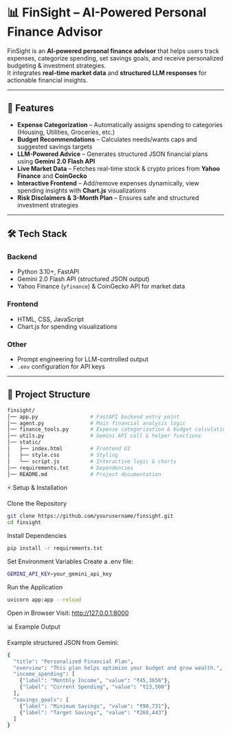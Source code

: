 # 📊 FinSight – AI-Powered Personal Finance Advisor

FinSight is an **AI-powered personal finance advisor** that helps users track expenses, categorize spending, set savings goals, and receive personalized budgeting & investment strategies.  
It integrates **real-time market data** and **structured LLM responses** for actionable financial insights.

---

## 🚀 Features

- **Expense Categorization** – Automatically assigns spending to categories (Housing, Utilities, Groceries, etc.)  
- **Budget Recommendations** – Calculates needs/wants caps and suggested savings targets  
- **LLM-Powered Advice** – Generates structured JSON financial plans using **Gemini 2.0 Flash API**  
- **Live Market Data** – Fetches real-time stock & crypto prices from **Yahoo Finance** and **CoinGecko**  
- **Interactive Frontend** – Add/remove expenses dynamically, view spending insights with **Chart.js** visualizations  
- **Risk Disclaimers & 3-Month Plan** – Ensures safe and structured investment strategies  

---

## 🛠️ Tech Stack

### **Backend**
- Python 3.10+, FastAPI  
- Gemini 2.0 Flash API (structured JSON output)  
- Yahoo Finance (`yfinance`) & CoinGecko API for market data  

### **Frontend**
- HTML, CSS, JavaScript  
- Chart.js for spending visualizations  

### **Other**
- Prompt engineering for LLM-controlled output  
- `.env` configuration for API keys  

---

## 📂 Project Structure
```bash 
finsight/
│── app.py                 # FastAPI backend entry point
│── agent.py               # Main financial analysis logic
│── finance_tools.py       # Expense categorization & budget calculation
│── utils.py               # Gemini API call & helper functions
│── static/
│   ├── index.html         # Frontend UI
│   ├── style.css          # Styling
│   └── script.js          # Interactive logic & charts
│── requirements.txt       # Dependencies
│── README.md              # Project documentation
```


⚡ Setup & Installation

Clone the Repository
```bash
git clone https://github.com/yourusername/finsight.git
cd finsight
```

Install Dependencies
```bash
pip install -r requirements.txt
```

Set Environment Variables
Create a .env file:
```bash
GEMINI_API_KEY=your_gemini_api_key
```


Run the Application
```bash
uvicorn app:app --reload
```

Open in Browser
Visit: http://127.0.0.1:8000


📊 Example Output

Example structured JSON from Gemini:
```bash
{
  "title": "Personalized Financial Plan",
  "overview": "This plan helps optimize your budget and grow wealth.",
  "income_spending": [
    {"label": "Monthly Income", "value": "₹45,3656"},
    {"label": "Current Spending", "value": "₹23,500"}
  ],
  "savings_goals": [
    {"label": "Minimum Savings", "value": "₹90,731"},
    {"label": "Target Savings", "value": "₹260,443"}
  ]
}

```

